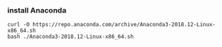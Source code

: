 ### install Anaconda
```
curl -O https://repo.anaconda.com/archive/Anaconda3-2018.12-Linux-x86_64.sh
bash ./Anaconda3-2018.12-Linux-x86_64.sh
```

